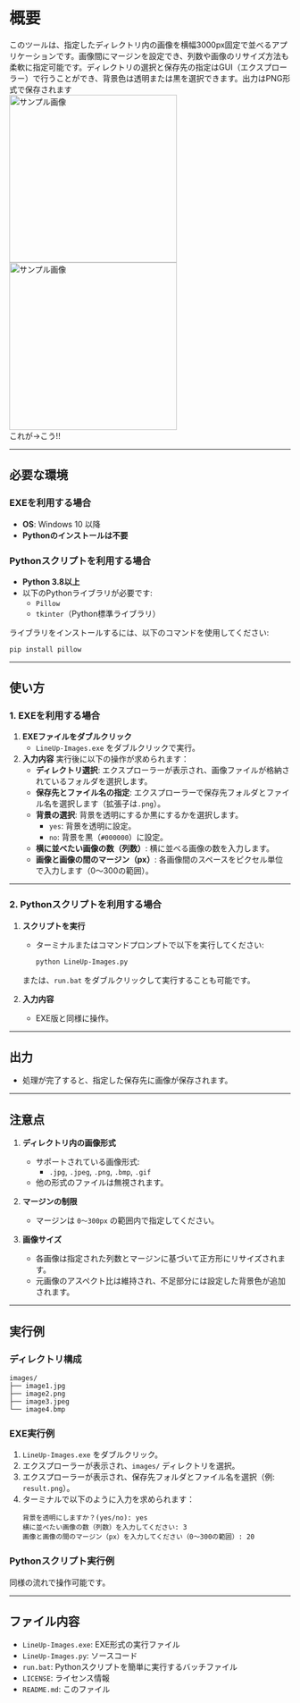 
# 概要
このツールは、指定したディレクトリ内の画像を横幅3000px固定で並べるアプリケーションです。画像間にマージンを設定でき、列数や画像のリサイズ方法も柔軟に指定可能です。ディレクトリの選択と保存先の指定はGUI（エクスプローラー）で行うことができ、背景色は透明または黒を選択できます。出力はPNG形式で保存されます  
<img src="https://pbs.twimg.com/media/Gc-F8KGaAAE4D2u?format=png&name=900x900" alt="サンプル画像" width="300">
<img src="https://pbs.twimg.com/media/Gc-F9osaAAQR4o5?format=jpg&name=4096x4096" alt="サンプル画像" width="300">  
これが→こう!!



---

## 必要な環境

### EXEを利用する場合
- **OS**: Windows 10 以降
- **Pythonのインストールは不要**

### Pythonスクリプトを利用する場合
- **Python 3.8以上**
- 以下のPythonライブラリが必要です:
  - `Pillow`
  - `tkinter`（Python標準ライブラリ）

ライブラリをインストールするには、以下のコマンドを使用してください:
```bash
pip install pillow
```

---

## 使い方

### **1. EXEを利用する場合**
1. **EXEファイルをダブルクリック**
   - `LineUp-Images.exe` をダブルクリックで実行。
2. **入力内容**
   実行後に以下の操作が求められます：
   - **ディレクトリ選択**: エクスプローラーが表示され、画像ファイルが格納されているフォルダを選択します。
   - **保存先とファイル名の指定**: エクスプローラーで保存先フォルダとファイル名を選択します（拡張子は`.png`）。
   - **背景の選択**: 背景を透明にするか黒にするかを選択します。
       - `yes`: 背景を透明に設定。
       - `no`: 背景を黒（`#000000`）に設定。
   - **横に並べたい画像の数（列数）**: 横に並べる画像の数を入力します。
   - **画像と画像の間のマージン（px）**: 各画像間のスペースをピクセル単位で入力します（0〜300の範囲）。

---

### **2. Pythonスクリプトを利用する場合**
1. **スクリプトを実行**
   - ターミナルまたはコマンドプロンプトで以下を実行してください:
     ```bash
     python LineUp-Images.py
     ```
   または、`run.bat` をダブルクリックして実行することも可能です。

2. **入力内容**
   - EXE版と同様に操作。

---

## 出力
- 処理が完了すると、指定した保存先に画像が保存されます。

---

## 注意点

1. **ディレクトリ内の画像形式**
   - サポートされている画像形式:
     - `.jpg`, `.jpeg`, `.png`, `.bmp`, `.gif`
   - 他の形式のファイルは無視されます。

2. **マージンの制限**
   - マージンは `0〜300px` の範囲内で指定してください。

3. **画像サイズ**
   - 各画像は指定された列数とマージンに基づいて正方形にリサイズされます。
   - 元画像のアスペクト比は維持され、不足部分には設定した背景色が追加されます。

---

## 実行例

### ディレクトリ構成
```plaintext
images/
├── image1.jpg
├── image2.png
├── image3.jpeg
└── image4.bmp
```

### EXE実行例
1. `LineUp-Images.exe` をダブルクリック。
2. エクスプローラーが表示され、`images/` ディレクトリを選択。
3. エクスプローラーが表示され、保存先フォルダとファイル名を選択（例: `result.png`）。
4. ターミナルで以下のように入力を求められます：
   ```plaintext
   背景を透明にしますか？(yes/no): yes
   横に並べたい画像の数（列数）を入力してください: 3
   画像と画像の間のマージン（px）を入力してください（0〜300の範囲）: 20
   ```

### Pythonスクリプト実行例
同様の流れで操作可能です。

---

## ファイル内容
- `LineUp-Images.exe`: EXE形式の実行ファイル
- `LineUp-Images.py`: ソースコード
- `run.bat`: Pythonスクリプトを簡単に実行するバッチファイル
- `LICENSE`: ライセンス情報
- `README.md`: このファイル
